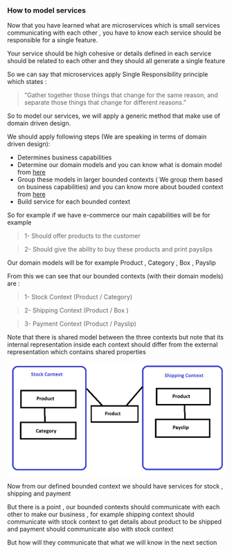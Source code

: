 
### How to model services
Now that you have learned what are microservices which is small services communicating with each other , you have to know each service should be responsible for a single feature.

Your service should be high cohesive or details defined in each service should be related to each other and they should all generate a single feature

So we can say that microservices apply Single Responsibility principle which states :

> “Gather together those things that change for the same reason, and separate those things that change for different reasons.”

So to model our services, we will apply a generic method that make use of domain driven design.

We should apply following steps (We are speaking in terms of domain driven design):

-   Determines business capabilities
-   Determine our domain models and you can know what is domain model from [here](https://martinfowler.com/eaaCatalog/domainModel.html) 
-   Group these models in larger bounded contexts ( We group them based on business capabilities) and you can know more about bouded context from [here](https://martinfowler.com/bliki/BoundedContext.html)
-   Build service for each bounded context

  

So for example if we have e-commerce our main capabilities will be for example

> 1- Should offer products to the customer

> 2- Should give the ability to buy these products and print payslips

Our domain models will be for example Product , Category , Box , Payslip  

From this we can see that our bounded contexts (with their domain models) are :

> 1- Stock Context (Product / Category)

> 2- Shipping Context (Product / Box )

> 3- Payment Context (Product / Payslip)

  

Note that there is shared model between the three contexts but note that its internal representation inside each context should differ from the external representation which contains shared properties

![img](images/chart.png)

Now from our defined bounded context we should have services for stock , shipping and payment

But there is a point , our bounded contexts should communicate with each other to make our business , for example shipping context should communicate with stock context to get details about product to be shipped and payment should communicate also with stock context

But how will they communicate that what we will know in the next section